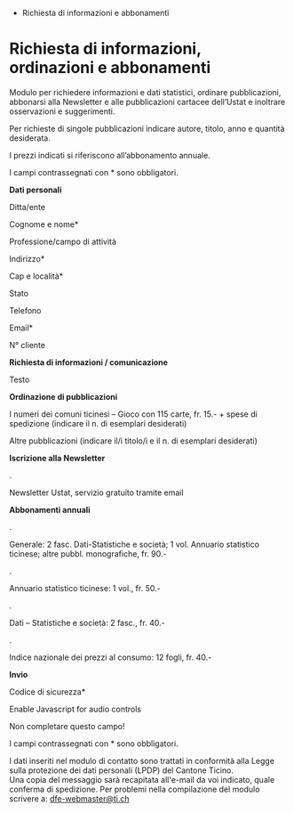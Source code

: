   * Richiesta di informazioni e abbonamenti

#  Richiesta di informazioni, ordinazioni e abbonamenti

Modulo per richiedere informazioni e dati statistici, ordinare pubblicazioni,
abbonarsi alla Newsletter e alle pubblicazioni cartacee dell’Ustat e inoltrare
osservazioni e suggerimenti.

Per richieste di singole pubblicazioni indicare autore, titolo, anno e
quantità desiderata.

I prezzi indicati si riferiscono all’abbonamento annuale.

I campi contrassegnati con * sono obbligatori.

 **Dati personali**

Ditta/ente

Cognome e nome*

Professione/campo di attività

Indirizzo*

Cap e località*

Stato

Telefono

Email*

N° cliente

**Richiesta di informazioni / comunicazione**

Testo

**Ordinazione di pubblicazioni**

I numeri dei comuni ticinesi – Gioco con 115 carte, fr. 15.- + spese di
spedizione (indicare il n. di esemplari desiderati)

Altre pubblicazioni (indicare il/i titolo/i e il n. di esemplari desiderati)

**Iscrizione alla Newsletter**

.

Newsletter Ustat, servizio gratuito tramite email

**Abbonamenti annuali**

.

Generale: 2 fasc. Dati-Statistiche e società; 1 vol. Annuario statistico
ticinese; altre pubbl. monografiche, fr. 90.-

.

Annuario statistico ticinese: 1 vol., fr. 50.-

.

Dati – Statistiche e società: 2 fasc., fr. 40.-

.

Indice nazionale dei prezzi al consumo: 12 fogli, fr. 40.-

**Invio**

Codice di sicurezza*

  

Enable Javascript for audio controls

  

Non completare questo campo!

I campi contrassegnati con * sono obbligatori.

I dati inseriti nel modulo di contatto sono trattati in conformità alla Legge
sulla protezione dei dati personali (LPDP) del Cantone Ticino.  
Una copia del messaggio sarà recapitata all'e-mail da voi indicato, quale
conferma di spedizione. Per problemi nella compilazione del modulo scrivere a:
dfe-webmaster@ti.ch  

